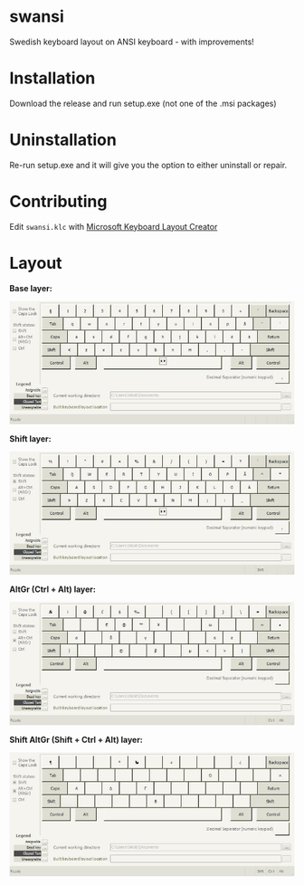 # swansi
Swedish keyboard layout on ANSI keyboard - with improvements!

# Installation
Download the release and run setup.exe (not one of the .msi packages)

# Uninstallation
Re-run setup.exe and it will give you the option to either uninstall or repair.

# Contributing
Edit `swansi.klc` with [Microsoft Keyboard Layout Creator](https://msdn.microsoft.com/en-us/globalization/keyboardlayouts.aspx)

# Layout
**Base layer:**

![Base layer](img/swansi.jpg)

**Shift layer:**

![Shift layer](img/swansiShft.jpg)

**AltGr (Ctrl + Alt) layer:**

![AltGr (Ctrl + Alt) layer](img/swansiAltGr.jpg)


**Shift AltGr (Shift + Ctrl + Alt) layer:**

![Shift AltGr (Shift + Ctrl + Alt) layer](img/swansiShftAltGr.jpg)
